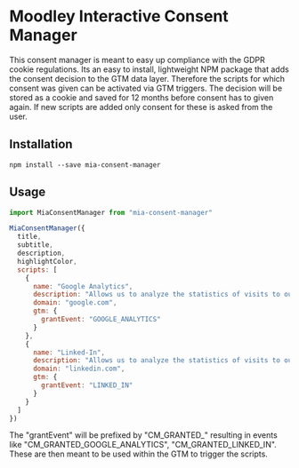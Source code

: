 # Moodley Interactive Consent Manager

This consent manager is meant to easy up compliance with the GDPR cookie regulations. Its an easy to install, lightweight NPM package that adds the consent decision to the GTM data layer. Therefore the scripts for which consent was given can be activated via GTM triggers.
The decision will be stored as a cookie and saved for 12 months before consent has to given again. If new scripts are added only consent for these is asked from the user.


## Installation

``` npm install --save mia-consent-manager ```

## Usage 

```javascript
import MiaConsentManager from "mia-consent-manager"

MiaConsentManager({
  title,
  subtitle,
  description,
  highlightColor,
  scripts: [
    {
      name: "Google Analytics",
      description: "Allows us to analyze the statistics of visits to our site",
      domain: "google.com",
      gtm: {
        grantEvent: "GOOGLE_ANALYTICS"
      }
    },
    {
      name: "Linked-In",
      description: "Allows us to analyze the statistics of visits to our site",
      domain: "linkedin.com",
      gtm: {
        grantEvent: "LINKED_IN"
      }
    }
  ]
})

```

The "grantEvent" will be prefixed by "CM_GRANTED_" resulting in events like "CM_GRANTED_GOOGLE_ANALYTICS", "CM_GRANTED_LINKED_IN". 
These are then meant to be used within the GTM to trigger the scripts. 

